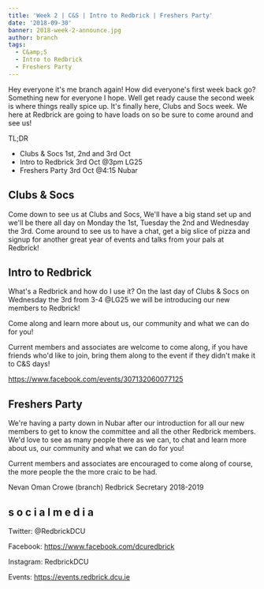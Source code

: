 ```yaml
---
title: 'Week 2 | C&S | Intro to Redbrick | Freshers Party'
date: '2018-09-30'
banner: 2018-week-2-announce.jpg
author: branch
tags:
  - C&amp;S
  - Intro to Redbrick
  - Freshers Party
---
```


Hey everyone it's me branch again! How did everyone's first week back go? Something new for everyone I hope. Well get ready cause the second week is where things really spice up. It's finally here, Clubs and Socs week. We here at Redbrick are going to have loads on so be sure to come around and see us!

TL;DR
- Clubs & Socs 1st, 2nd and 3rd Oct
- Intro to Redbrick 3rd Oct @3pm LG25
- Freshers Party 3rd Oct @4:15 Nubar

<!-- more -->

## Clubs & Socs

Come down to see us at Clubs and Socs, We'll have a big stand set up and we'll be there all day on Monday the 1st, Tuesday the 2nd and Wednesday the 3rd.
Come around to see us to have a chat, get a big slice of pizza and signup for another great year of events and talks from your pals at Redbrick!


## Intro to Redbrick

What's a Redbrick and how do I use it? On the last day of Clubs & Socs on Wednesday the 3rd from 3-4 @LG25 we will be introducing our new members to Redbrick!

Come along and learn more about us, our community and what we can do for you!

Current members and associates are welcome to come along, if you have friends who'd like to join, bring them along to the event if they didn't make it to C&S days!

https://www.facebook.com/events/307132060077125


## Freshers Party

We're having a party down in Nubar after our introduction for all our new members to get to know the committee and all the other Redbrick members. We'd love to see as many people there as we can, to chat and learn more about us, our community and what we can do for you!

Current members and associates are encouraged to come along of course, the more people the the more craic to be had.

Nevan Oman Crowe (branch)
Redbrick Secretary 2018-2019

## s o c i a l m e d i a

Twitter: @RedbrickDCU

Facebook: https://www.facebook.com/dcuredbrick

Instagram: RedbrickDCU

Events: https://events.redbrick.dcu.ie
